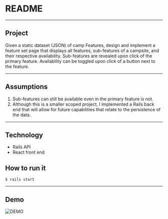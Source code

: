 # README

----
## Project
Given a static dataset (JSON) of camp Features, design and implement a feature set page that displays all features, sub-features of a campsite, and their respective availability. Sub-features are revealed upon click of the primary feature. Availability can be toggled upon click of a button next to the feature.

----
## Assumptions
1. Sub-features can still be available even in the primary feature is not.
2. Although this is a smaller scoped project, I implemented a Rails back end that will allow for future capabilities that relate to the persistence of the data.

----
## Technology
* Rails API 
* React front end 

## How to run it
`$ rails start`

---
## Demo
![DEMO](https://user-images.githubusercontent.com/24868128/32393994-dc2e3c6c-c098-11e7-8f3b-b60f3b10bcfe.gif)

